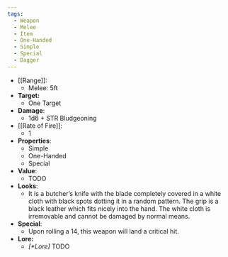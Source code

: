 ```yaml
---
tags:
  - Weapon
  - Melee
  - Item
  - One-Handed
  - Simple
  - Special
  - Dagger
---
```

- [[Range]]:
	- Melee: 5ft
- **Target:**
	- One Target
- **Damage**:
	- 1d6 + STR Bludgeoning
- [[Rate of Fire]]:
	- 1
- **Properties**:
	- Simple
	- One-Handed
	- Special
- **Value**:
	- TODO
- **Looks**:
	- It is a butcher’s knife with the blade completely covered in a white cloth with black spots dotting it in a random pattern. The grip is a black leather which fits nicely into the hand. The white cloth is irremovable and cannot be damaged by normal means.
- **Special**:
	- Upon rolling a 14, this weapon will land a critical hit.
- **Lore:**
	- *\[\*Lore]* TODO
